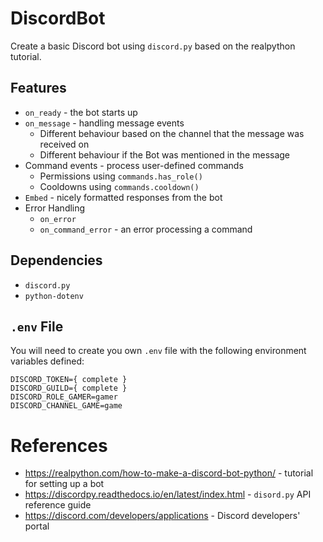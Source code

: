 # DiscordBot
Create a basic Discord bot using `discord.py` based on the realpython tutorial.

## Features
* `on_ready` - the bot starts up
* `on_message` - handling message events
    * Different behaviour based on the channel that the message was received on
    * Different behaviour if the Bot was mentioned in the message
* Command events - process user-defined commands
    * Permissions using `commands.has_role()`
    * Cooldowns using `commands.cooldown()`
* `Embed` - nicely formatted responses from the bot
* Error Handling
    * `on_error`
    * `on_command_error` - an error processing a command
 
## Dependencies
* `discord.py`
* `python-dotenv`

## `.env` File
You will need to create you own `.env` file with the following environment variables defined:

```
DISCORD_TOKEN={ complete }
DISCORD_GUILD={ complete }
DISCORD_ROLE_GAMER=gamer
DISCORD_CHANNEL_GAME=game
```

# References
* https://realpython.com/how-to-make-a-discord-bot-python/ - tutorial for setting up a bot
* https://discordpy.readthedocs.io/en/latest/index.html - `disord.py` API reference guide
* https://discord.com/developers/applications - Discord developers' portal

